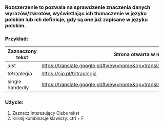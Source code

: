 ### Rozszerzenie to pozwala na sprawdzenie znaczenia danych wyrazów/zwrotów, wyświetlając ich tłumaczenie w języku polskim lub ich definicje, gdy są one już zapisane w języku polskim.

### Przykład:

| Zaznaczony tekst | Strona otwarta w nowej karcie |
| ---------------- | ----------------------------- |
| just | https://translate.google.pl/#view=home&op=translate&sl=auto&tl=pl&text=just|
| tetraplegia | https://sjp.pl/tetraplegia |
|single handedly | https://translate.google.pl/#view=home&op=translate&sl=auto&tl=pl&text=single%20handedly |

### Użycie:
1. Zaznacz interesujący Ciebe tekst
2. Kliknij kombinacje klawiszy: ctrl + F
